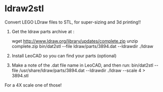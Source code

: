 # ldraw2stl

Convert LEGO LDraw files to STL, for super-sizing and 3d printing!!

1) Get the ldraw parts archive at [](http://www.ldraw.org/article/13.html):

    wget http://www.ldraw.org/library/updates/complete.zip
    unzip complete.zip
    bin/dat2stl --file ldraw/parts/3894.dat --ldrawdir ./ldraw

2) Install LeoCAD so you can find your parts (optional)

3) Make a note of the .dat file name in LeoCAD, and then run:
bin/dat2stl --file /usr/share/ldraw/parts/3894.dat --ldrawdir ./ldraw --scale 4 > 3894.stl

For a 4X scale one of those!
